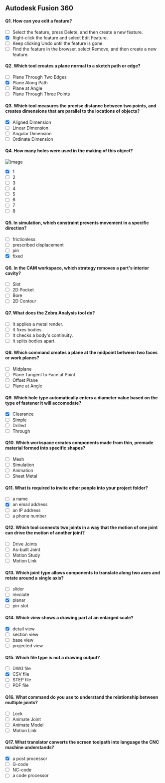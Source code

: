 ## Autodesk Fusion 360

#### Q1. How can you edit a feature?

- [ ] Select the feature, press Delete, and then create a new feature.
- [x] Right-click the feature and select Edit Feature.
- [ ] Keep clicking Undo until the feature is gone.
- [ ] Find the feature in the browser, select Remove, and then create a new feature.

#### Q2. Which tool creates a plane normal to a sketch path or edge?

- [ ] Plane Through Two Edges
- [x] Plane Along Path
- [ ] Plane at Angle
- [ ] Plane Through Three Points

#### Q3. Which tool measures the precise distance between two points, and creates dimensions that are parallel to the locations of objects?

- [x] Aligned Dimension
- [ ] Linear Dimension
- [ ] Angular Dimension
- [ ] Ordinate Dimension

#### Q4. How many holes were used in the making of this object?

![image](https://user-images.githubusercontent.com/31204774/130909206-ca109121-ea9b-451c-9099-57cb7724e5b8.png)

- [x] 1
- [ ] 2
- [ ] 3
- [ ] 4
- [ ] 5
- [ ] 6
- [ ] 7
- [ ] 8

#### Q5. In simulation, which constraint prevents movement in a specific direction?

- [ ] frictionless
- [ ] prescribed displacement
- [ ] pin
- [x] fixed

#### Q6. In the CAM workspace, which strategy removes a part's interior cavity?

- [ ] Slot
- [ ] 2D Pocket
- [ ] Bore
- [ ] 2D Contour

#### Q7. What does the Zebra Analysis tool do?

- [ ] It applies a metal render.
- [ ] It fixes bodies.
- [ ] It checks a body's continuity.
- [ ] It splits bodies apart.

#### Q8. Which command creates a plane at the midpoint between two faces or work planes?

- [ ] Midplane
- [ ] Plane Tangent to Face at Point
- [ ] Offset Plane
- [ ] Plane at Angle

#### Q9. Which hole type automatically enters a diameter value based on the type of fastener it will accomodate?

- [x] Clearance
- [ ] Simple
- [ ] Drilled
- [ ] Through

#### Q10. Which workspace creates components made from thin, premade material formed into specific shapes?

- [ ] Mesh
- [ ] Simulation
- [ ] Animation
- [ ] Sheet Metal

#### Q11. What is required to invite other people into your project folder?

- [ ] a name
- [x] an email address
- [ ] an IP address
- [ ] a phone number

#### Q12. Which tool connects two joints in a way that the motion of one joint can drive the motion of another joint?

- [ ] Drive Joints
- [ ] As-built Joint
- [ ] Motion Study
- [ ] Motion Link

#### Q13. Which joint type allows components to translate along two axes and rotate around a single axis?

- [ ] slider
- [ ] revolute
- [x] planar
- [ ] pin-slot

#### Q14. Which view shows a drawing part at an enlarged scale?

- [x] detail view
- [ ] section view
- [ ] base view
- [ ] projected view

#### Q15. Which file type is not a drawing output?

- [ ] DWG file
- [x] CSV file
- [ ] STEP file
- [ ] PDF file

#### Q16. What command do you use to understand the relationship between multiple joints?

- [ ] Lock
- [ ] Animate Joint
- [ ] Animate Model
- [ ] Motion Link

#### Q17. What translator converts the screen toolpath into language the CNC machine understands?

- [x] a post processor
- [ ] G-code
- [ ] NC-code
- [ ] a code processor
